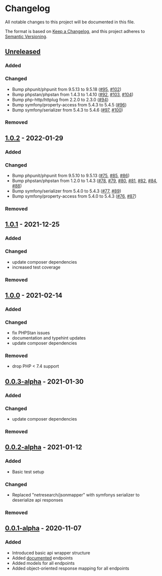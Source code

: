 # Changelog
All notable changes to this project will be documented in this file.

The format is based on [Keep a Changelog](https://keepachangelog.com/en/1.0.0/),
and this project adheres to [Semantic Versioning](https://semver.org/spec/v2.0.0.html).

## [Unreleased]
### Added

### Changed
- Bump phpunit/phpunit from 9.5.13 to 9.5.18 ([#95](https://github.com/stephan-strate/php-cover-art-archive-api/pull/95), [#102](https://github.com/stephan-strate/php-cover-art-archive-api/pull/102))
- Bump phpstan/phpstan from 1.4.3 to 1.4.10 ([#92](https://github.com/stephan-strate/php-cover-art-archive-api/pull/92), [#103](https://github.com/stephan-strate/php-cover-art-archive-api/pull/103), [#104](https://github.com/stephan-strate/php-cover-art-archive-api/pull/104))
- Bump php-http/httplug from 2.2.0 to 2.3.0 ([#94](https://github.com/stephan-strate/php-cover-art-archive-api/pull/94))
- Bump symfony/property-access from 5.4.3 to 5.4.5 ([#96](https://github.com/stephan-strate/php-cover-art-archive-api/pull/96))
- Bump symfony/serializer from 5.4.3 to 5.4.6 ([#97](https://github.com/stephan-strate/php-cover-art-archive-api/pull/97), [#100](https://github.com/stephan-strate/php-cover-art-archive-api/pull/100))

### Removed

## [1.0.2] - 2022-01-29
### Added

### Changed
- Bump phpunit/phpunit from 9.5.10 to 9.5.13 ([#75](https://github.com/stephan-strate/php-cover-art-archive-api/pull/75), [#85](https://github.com/stephan-strate/php-cover-art-archive-api/pull/85), [#86](https://github.com/stephan-strate/php-cover-art-archive-api/pull/86))
- Bump phpstan/phpstan from 1.2.0 to 1.4.3 ([#78](https://github.com/stephan-strate/php-cover-art-archive-api/pull/78), [#79](https://github.com/stephan-strate/php-cover-art-archive-api/pull/79), [#80](https://github.com/stephan-strate/php-cover-art-archive-api/pull/80), [#81](https://github.com/stephan-strate/php-cover-art-archive-api/pull/81), [#82](https://github.com/stephan-strate/php-cover-art-archive-api/pull/82), [#84](https://github.com/stephan-strate/php-cover-art-archive-api/pull/84), [#88](https://github.com/stephan-strate/php-cover-art-archive-api/pull/88))
- Bump symfony/serializer from 5.4.0 to 5.4.3 ([#77](https://github.com/stephan-strate/php-cover-art-archive-api/pull/77), [#89](https://github.com/stephan-strate/php-cover-art-archive-api/pull/89))
- Bump symfony/property-access from 5.4.0 to 5.4.3 ([#76](https://github.com/stephan-strate/php-cover-art-archive-api/pull/76), [#87](https://github.com/stephan-strate/php-cover-art-archive-api/pull/87))

### Removed

## [1.0.1] - 2021-12-25
### Added

### Changed
- update composer dependencies
- increased test coverage

### Removed

## [1.0.0] - 2021-02-14
### Added

### Changed
- fix PHPStan issues
- documentation and typehint updates
- update composer dependencies

### Removed
- drop PHP < 7.4 support

## [0.0.3-alpha] - 2021-01-30
### Added

### Changed
- update composer dependencies

### Removed

## [0.0.2-alpha] - 2021-01-12
### Added
- Basic test setup

### Changed
- Replaced "netresearch/jsonmapper" with symfonys serializer to deserialize api responses

### Removed

## [0.0.1-alpha] - 2020-11-07
### Added
- Introduced basic api wrapper structure
- Added [documented](https://musicbrainz.org/doc/Cover_Art_Archive/API) endpoints
- Added models for all endpoints
- Added object-oriented response mapping for all endpoints

[Unreleased]: https://github.com/stephan-strate/php-cover-art-archive-api/compare/v1.0.2...HEAD
[0.0.1-alpha]: https://github.com/stephan-strate/php-cover-art-archive-api/releases/tag/v0.0.1-alpha
[0.0.2-alpha]: https://github.com/stephan-strate/php-cover-art-archive-api/compare/v0.0.1-alpha...v0.0.2-alpha
[0.0.3-alpha]: https://github.com/stephan-strate/php-cover-art-archive-api/compare/v0.0.2-alpha...v0.0.3-alpha
[1.0.0]: https://github.com/stephan-strate/php-cover-art-archive-api/compare/v0.0.3-alpha...v1.0.0
[1.0.1]: https://github.com/stephan-strate/php-cover-art-archive-api/compare/v1.0.0...v1.0.1
[1.0.2]:https://github.com/stephan-strate/php-cover-art-archive-api/compare/v1.0.1...v1.0.2
